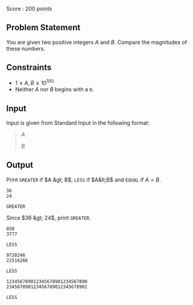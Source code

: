 Score : $200$ points

## Problem Statement

You are given two positive integers $A$ and $B$. Compare the magnitudes of these numbers.

## Constraints

- $1 \leq A, B \leq 10^{100}$
- Neither $A$ nor $B$ begins with a `0`.

## Input

Input is given from Standard Input in the following format:

> $A$
> 
> $B$

## Output

Print `GREATER` if $A &gt; B$, `LESS` if $A&lt;B$ and `EQUAL` if $A=B$.

```input1
36
24
```

```output1
GREATER
```

Since $36 &gt; 24$, print `GREATER`.

```input2
850
3777
```

```output2
LESS
```

```input3
9720246
22516266
```

```output3
LESS
```

```input4
123456789012345678901234567890
234567890123456789012345678901
```

```output4
LESS
```